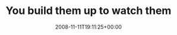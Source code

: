---
retweeted: false
source: <a href="http://twitter.com" rel="nofollow">Twitter Web Client</a>
entities:
  hashtags:
  - text: comeback_kid
    indices:
    - '39'
    - '52'
  symbols: []
  user_mentions: []
  urls: []
display_text_range:
- '0'
- '52'
favorite_count: '0'
id_str: '1000857244'
truncated: false
retweet_count: '0'
id: '1000857244'
created_at: Tue Nov 11 19:11:25 +0000 2008
favorited: false
full_text: 'You build them up to watch them fall!! #comeback_kid'
lang: en
tags:
- comeback_kid
- pesos:twitter
date: '2008-11-11T19:11:25+00:00'
src: https://twitter.com/bascht/status/1000857244
original_url: https://twitter.com/bascht/status/1000857244
type: twitter_tweet
text: 'You build them up to watch them fall!! #comeback_kid'
title: You build them up to watch them

---